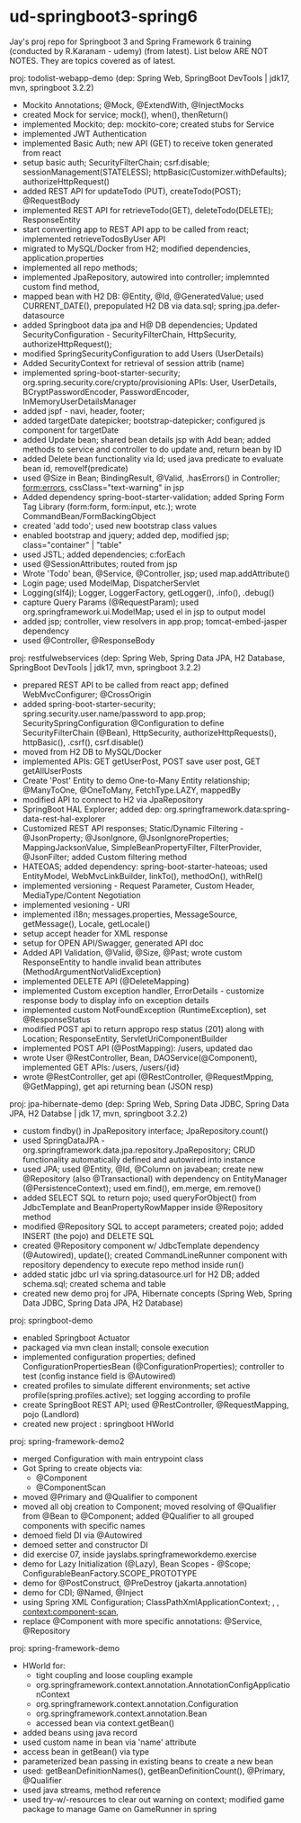 # ud-springboot3-spring6
Jay's proj repo for Springboot 3 and Spring Framework 6 training (conducted by R.Karanam - udemy) (from latest). List below ARE NOT NOTES. They are topics covered as of latest. 

proj: todolist-webapp-demo (dep: Spring Web, SpringBoot DevTools | jdk17, mvn, springboot 3.2.2)
- Mockito Annotations; @Mock, @ExtendWith, @InjectMocks
- created Mock for service; mock(), when(), thenReturn()
- implemented Mockito; dep: mockito-core; created stubs for Service
- implemented JWT Authentication
- implemented Basic Auth; new API (GET) to receive token generated from react
- setup basic auth; SecurityFilterChain; csrf.disable; sessionManagement(STATELESS); httpBasic(Customizer.withDefaults); authorizeHttpRequest()
- added REST API for updateTodo (PUT), createTodo(POST); @RequestBody
- implemented REST API for retrieveTodo(GET), deleteTodo(DELETE); ResponseEntity
- start converting app to REST API app to be called from react; implemented retrieveTodosByUser API
- migrated to MySQL/Docker from H2; modified dependencies, application.properties
- implemented all repo methods;
- implemented JpaRepository, autowired into controller; implemnted custom find method,
- mapped bean with H2 DB: @Entity, @Id, @GeneratedValue; used CURRENT_DATE(), prepopulated H2 DB via data.sql; spring.jpa.defer-datasource
- added Springboot data jpa and H@ DB dependencies; Updated SecurityConfiguration - SecurityFilterChain, HttpSecurity, authorizeHttpRequest();
- modified SpringSecurityConfiguration to add Users (UserDetails)
- Added SecurityContext for retrieval of session attrib (name)
- implemented spring-boot-starter-security; org.spring.security.core/crypto/provisioning APIs: User, UserDetails, BCryptPasswordEncoder, PasswordEncoder, InMemoryUserDetailsManager
- added jspf - navi, header, footer;
- added targetDate datepicker; bootstrap-datepicker; configured js component for targetDate
- added Update bean; shared bean details jsp with Add bean; added methods to service and controller to do update and, return bean by ID
- added Delete bean functionality via Id; used java predicate to evaluate bean id, removeIf(predicate)
- used @Size in Bean; BindingResult, @Valid, .hasErrors() in Controller; <form:errors>, cssClass="text-warning" in jsp 
- Added dependency spring-boot-starter-validation; added Spring Form Tag Library (form:form, form:input, etc.); wrote CommandBean/FormBackingObject
- created 'add todo'; used new bootstrap class values
- enabled bootstrap and jquery; added dep, modified jsp; class="container" | "table"
- used JSTL; added dependencies; c:forEach
- used @SessionAttributes; routed from jsp
- Wrote 'Todo' bean, @Service, @Controller, jsp; used map.addAttribute()
- Login page; used ModelMap, DispatcherServlet
- Logging(slf4j); Logger, LoggerFactory, getLogger(), .info(), .debug()
- capture Query Params (@RequestParam); used org.springframework.ui.ModelMap; used el in jsp to output model
- added jsp; controller, view resolvers in app.prop; tomcat-embed-jasper dependency
- used @Controller, @ResponseBody

proj: restfulwebservices (dep: Spring Web, Spring Data JPA, H2 Database, SpringBoot DevTools | jdk17, mvn, springboot 3.2.2)
- prepared REST API to be called from react app; defined WebMvcConfigurer; @CrossOrigin
- added spring-boot-starter-security; spring.security.user.name/password to app.prop; SecuritySpringConfiguration @Configuration to define SecurityFilterChain (@Bean), HttpSecurity, authorizeHttpRequests(), httpBasic(), .csrf(), csrf.disable()
- moved from H2 DB to MySQL/Docker
- implemented APIs: GET getUserPost, POST save user post, GET getAllUserPosts
- Create 'Post' Entity to demo One-to-Many Entity relationship; @ManyToOne, @OneToMany, FetchType.LAZY, mappedBy
- modified API to connect to H2 via JpaRepository
- SpringBoot HAL Explorer; added dep: org.springframework.data:spring-data-rest-hal-explorer
- Customized REST API responses; Static/Dynamic Filtering - @JsonProperty; @JsonIgnore, @JsonIgnoreProperties; MappingJacksonValue, SimpleBeanPropertyFilter, FilterProvider, @JsonFilter; added Custom filtering method
- HATEOAS; added dependency: spring-boot-starter-hateoas; used EntityModel, WebMvcLinkBuilder, linkTo(), methodOn(), withRel()
- implemented versioning - Request Parameter, Custom Header, MediaType/Content Negotiation
- implemented vesioning - URI
- implemented i18n; messages.properties, MessageSource, getMessage(), Locale, getLocale()
- setup accept header for XML response
- setup for OPEN API/Swagger, generated API doc
- Added API Validation, @Valid, @Size, @Past; wrote custom ResponseEntity to handle invalid bean attributes (MethodArgumentNotValidException)
- implemented DELETE API (@DeleteMapping)
- implemented Custom exception handler, ErrorDetails - customize response body to display info on exception details
- implemented custom NotFoundException (RuntimeException), set @ResponseStatus
- modified POST api to return appropo resp status (201) along with Location; ResponseEntity, ServletUriComponentBuilder
- implemented POST API (@PostMapping): /users, updated dao
- wrote User @RestController, Bean, DAOService(@Component), implemented GET APIs: /users, /users/{id}
- wrote @RestController, get api (@RestController, @RequestMpping, @GetMapping), get api returning bean (JSON resp)

proj: jpa-hibernate-demo (dep: Spring Web, Spring Data JDBC, Spring Data JPA, H2 Databse | jdk 17, mvn, springboot 3.2.2)
- custom findby() in JpaRepository interface; JpaRepository.count() 
- used SpringDataJPA - org.springframework.data.jpa.repository.JpaRepository; CRUD functionality automatically defined and autowired into instance
- used JPA; used @Entity, @Id, @Column on javabean; create new @Repository (also @Transactional) with dependency on EntityManager (@PersistenceContext); used em.find(), em.merge, em.remove()
- added SELECT SQL to return pojo; used queryForObject() from JdbcTemplate and BeanPropertyRowMapper inside @Repository method
- modified @Repository SQL to accept parameters; created pojo; added INSERT (the pojo) and DELETE SQL
- created @Repository component w/ JdbcTemplate dependency (@Autowired), update(); created CommandLineRunner component with repository dependency to execute repo method inside run()
- added static jdbc url via spring.datasource.url for H2 DB; added schema.sql; created schema and table
- created new demo proj for JPA, Hibernate concepts (Spring Web, Spring Data JDBC, Spring Data JPA, H2 Database)

proj: springboot-demo 
- enabled Springboot Actuator
- packaged via mvn clean install; console execution
- implemented configuration properties; defined ConfigurationPropertiesBean (@ConfigurationProperties); controller to test (config instance field is @Autowired)
- created profiles to simulate different environments; set active profile(spring.profiles.active); set logging according to profile
- create SpringBoot REST API; used @RestController, @RequestMapping, pojo (Landlord)
- created new project : springboot HWorld

proj: spring-framework-demo2
- merged Configuration with main entrypoint class
- Got Spring to create objects via:
  - @Component
  - @ComponentScan
- moved @Primary and @Qualifier to component
- moved all obj creation to Component; moved resolving of @Qualifier from @Bean to @Component; added @Qualifier to all grouped components with specific names
- demoed field DI via @Autowired
- demoed setter and constructor DI
- did exercise 07, inside jayslabs.springframeworkdemo.exercise
- demo for Lazy Initialization (@Lazy), Bean Scopes - @Scope; ConfigurableBeanFactory.SCOPE_PROTOTYPE
- demo for @PostConstruct, @PreDestroy (jakarta.annotation)
- demo for CDI; @Named, @Inject
- using Spring XML Configuration; ClassPathXmlApplicationContext; <beans>, <bean>, <context:component-scan>, <constructor-arg>
- replace @Component with more specific annotations: @Service, @Repository

proj: spring-framework-demo
- HWorld for:
  - tight coupling and loose coupling example
  - org.springframework.context.annotation.AnnotationConfigApplicationContext
  - org.springframework.context.annotation.Configuration
  - org.springframework.context.annotation.Bean
  - accessed bean via context.getBean()
- added beans using java record
- used custom name in bean via 'name' attribute
- access bean in getBean() via type
- parameterized bean passing in existing beans to create a new bean
- used: getBeanDefinitionNames(), getBeanDefinitionCount(), @Primary, @Qualifier
- used java streams, method reference
- used try-w/-resources to clear out warning on context; modified game package to manage Game on GameRunner in spring





